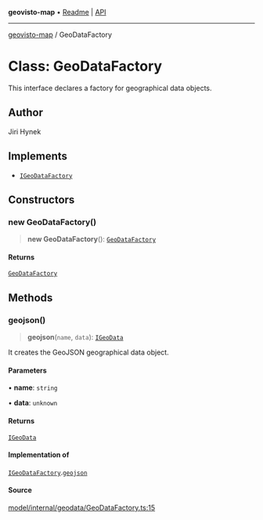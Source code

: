 **geovisto-map** • [Readme](../README.md) \| [API](../globals.md)

***

[geovisto-map](../README.md) / GeoDataFactory

# Class: GeoDataFactory

This interface declares a factory for geographical data objects.

## Author

Jiri Hynek

## Implements

- [`IGeoDataFactory`](../interfaces/IGeoDataFactory.md)

## Constructors

### new GeoDataFactory()

> **new GeoDataFactory**(): [`GeoDataFactory`](GeoDataFactory.md)

#### Returns

[`GeoDataFactory`](GeoDataFactory.md)

## Methods

### geojson()

> **geojson**(`name`, `data`): [`IGeoData`](../interfaces/IGeoData.md)

It creates the GeoJSON geographical data object.

#### Parameters

• **name**: `string`

• **data**: `unknown`

#### Returns

[`IGeoData`](../interfaces/IGeoData.md)

#### Implementation of

[`IGeoDataFactory`](../interfaces/IGeoDataFactory.md).[`geojson`](../interfaces/IGeoDataFactory.md#geojson)

#### Source

[model/internal/geodata/GeoDataFactory.ts:15](https://github.com/geovisto/geovisto-map/blob/5ee2cb5d45c19062fc8fc6beefa2848c076518b6/src/model/internal/geodata/GeoDataFactory.ts#L15)
